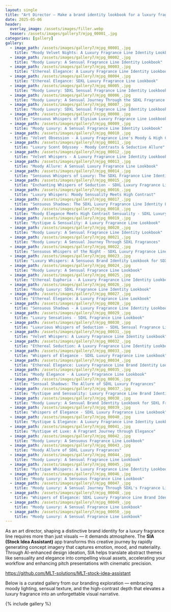 ```yaml
---
layout: single
title: "Art Director – Make a brand identity lookbook for a luxury fragrance line — moody, high contrast, and sensual"
date: 2025-05-06
header:
  overlay_image: /assets/images/filler.webp
  teaser: /assets/images/gallery7/mjpg_00001_.jpg
categories: [gallery]
gallery:
  - image_path: /assets/images/gallery7/mjpg_00001_.jpg
    title: "Moody Velvet Nights: A Luxury Fragrance Line Identity Lookbook"
  - image_path: /assets/images/gallery7/mjpg_00002_.jpg
    title: "Moody Luxury: A Sensual Fragrance Line Identity Lookbook"
  - image_path: /assets/images/gallery7/mjpg_00003_.jpg
    title: "Ethereal Elegance: A Luxury Fragrance Line Identity Lookbook"
  - image_path: /assets/images/gallery7/mjpg_00004_.jpg
    title: "Ethereal Elegance: SDXL Luxury Fragrance Line Lookbook"
  - image_path: /assets/images/gallery7/mjpg_00005_.jpg
    title: "Moody Luxury: SDXL Sensual Fragrance Line Identity Lookbook"
  - image_path: /assets/images/gallery7/mjpg_00006_.jpg
    title: "Moody Luxury: A Sensual Journey Through the SDXL Fragrance Line"
  - image_path: /assets/images/gallery7/mjpg_00007_.jpg
    title: "Moody Luxury: SDXL Sensual Fragrance Line Identity Lookbook"
  - image_path: /assets/images/gallery7/mjpg_00008_.jpg
    title: "Sensuous Whispers of Elysium Luxury Fragrance Line Lookbook"
  - image_path: /assets/images/gallery7/mjpg_00009_.jpg
    title: "Moody Luxury: A Sensual Fragrance Line Identity Lookbook"
  - image_path: /assets/images/gallery7/mjpg_00010_.jpg
    title: "Velvet Obsession - A Luxury Fragrance Line's Moody & High Contrast Lookbook"
  - image_path: /assets/images/gallery7/mjpg_00011_.jpg
    title: "Luxury Scent Odyssey - Moody Contrasts & Seductive Allure"
  - image_path: /assets/images/gallery7/mjpg_00012_.jpg
    title: "Velvet Whispers - A Luxury Fragrance Line Identity Lookbook"
  - image_path: /assets/images/gallery7/mjpg_00013_.jpg
    title: "Moody Allure: A Sensual Luxury Fragrance Line Lookbook"
  - image_path: /assets/images/gallery7/mjpg_00014_.jpg
    title: "Sensuous Whispers of Luxury: The SDXL Fragrance Line Identity Lookbook"
  - image_path: /assets/images/gallery7/mjpg_00015_.jpg
    title: "Enchanting Whispers of Seduction - SDXL Luxury Fragrance Line Identity Lookbook"
  - image_path: /assets/images/gallery7/mjpg_00016_.jpg
    title: "Luxury Whispers: Moody Sensuality Meets High Contrast"
  - image_path: /assets/images/gallery7/mjpg_00017_.jpg
    title: "Sensuous Shadows: The SDXL Luxury Fragrance Line Identity Lookbook"
  - image_path: /assets/images/gallery7/mjpg_00018_.jpg
    title: "Moody Elegance Meets High Contrast Sensuality - SDXL Luxury Fragrance Line Lookbook"
  - image_path: /assets/images/gallery7/mjpg_00019_.jpg
    title: "Mystique & Sensuality: A Luxury Fragrance Line Lookbook"
  - image_path: /assets/images/gallery7/mjpg_00020_.jpg
    title: "Moody Luxury: A Sensual Fragrance Line Identity Lookbook"
  - image_path: /assets/images/gallery7/mjpg_00021_.jpg
    title: "Moody Luxury: A Sensual Journey Through SDXL Fragrances"
  - image_path: /assets/images/gallery7/mjpg_00022_.jpg
    title: "Sensuous Whispers of the Night - SDXL Luxury Fragrance Line Lookbook"
  - image_path: /assets/images/gallery7/mjpg_00023_.jpg
    title: "Luxury Whispers: A Sensuous Brand Identity Lookbook for SDXL Fragrances"
  - image_path: /assets/images/gallery7/mjpg_00024_.jpg
    title: "Moody Luxury: A Sensual Fragrance Line Lookbook"
  - image_path: /assets/images/gallery7/mjpg_00025_.jpg
    title: "Ethereal Euphoria - A Luxury Fragrance Line Identity Lookbook"
  - image_path: /assets/images/gallery7/mjpg_00026_.jpg
    title: "Moody Luxury: SDXL Fragrance Line Identity Lookbook"
  - image_path: /assets/images/gallery7/mjpg_00027_.jpg
    title: "Ethereal Elegance: A Luxury Fragrance Line Lookbook"
  - image_path: /assets/images/gallery7/mjpg_00028_.jpg
    title: "Sensuous Shadows - A Luxury Fragrance Line Identity Lookbook"
  - image_path: /assets/images/gallery7/mjpg_00029_.jpg
    title: "Luxury Sensations - SDXL Fragrance Line Lookbook"
  - image_path: /assets/images/gallery7/mjpg_00030_.jpg
    title: "Luxurious Whispers of Seduction - SDXL Sensual Fragrance Line Lookbook"
  - image_path: /assets/images/gallery7/mjpg_00031_.jpg
    title: "Velvet Whispers: A Luxury Fragrance Line Identity Lookbook"
  - image_path: /assets/images/gallery7/mjpg_00032_.jpg
    title: "Ethereal Seduction: A Luxury Fragrance Line Identity Lookbook"
  - image_path: /assets/images/gallery7/mjpg_00033_.jpg
    title: "Whispers of Elegance - SDXL Luxury Fragrance Line Lookbook"
  - image_path: /assets/images/gallery7/mjpg_00034_.jpg
    title: "Ethereal Elegance: Luxury Fragrance Line Brand Identity Lookbook"
  - image_path: /assets/images/gallery7/mjpg_00035_.jpg
    title: "Moody Elegance - A Luxury Fragrance Line Lookbook"
  - image_path: /assets/images/gallery7/mjpg_00036_.jpg
    title: "Sensual Shadows: The Allure of SDXL Luxury Fragrances"
  - image_path: /assets/images/gallery7/mjpg_00037_.jpg
    title: "Mystique and Sensuality: Luxury Fragrance Line Brand Identity Lookbook"
  - image_path: /assets/images/gallery7/mjpg_00038_.jpg
    title: "Moody Luxury: A Sensual Brand Identity Lookbook for SDXL Fragrances"
  - image_path: /assets/images/gallery7/mjpg_00039_.jpg
    title: "Whispers of Elegance - SDXL Luxury Fragrance Line Lookbook"
  - image_path: /assets/images/gallery7/mjpg_00040_.jpg
    title: "Mystique & Elegance: A Luxury Fragrance Line Identity Lookbook"
  - image_path: /assets/images/gallery7/mjpg_00041_.jpg
    title: "Mystique et Luxe: A Fragrant Journey through Elegance"
  - image_path: /assets/images/gallery7/mjpg_00042_.jpg
    title: "Moody Luxury: A Sensuous Fragrance Line Lookbook"
  - image_path: /assets/images/gallery7/mjpg_00043_.jpg
    title: "Moody Allure of SDXL Luxury Fragrances"
  - image_path: /assets/images/gallery7/mjpg_00044_.jpg
    title: "Moody Luxury: A Sensual Fragrance Line Lookbook"
  - image_path: /assets/images/gallery7/mjpg_00045_.jpg
    title: "Mystique Whispers: A Luxury Fragrance Line Identity Lookbook"
  - image_path: /assets/images/gallery7/mjpg_00046_.jpg
    title: "Moody Luxury: A Sensuous Fragrance Line Lookbook"
  - image_path: /assets/images/gallery7/mjpg_00047_.jpg
    title: "Moody Luxury: A Sensual Journey Through SDXL's Fragrance Line"
  - image_path: /assets/images/gallery7/mjpg_00048_.jpg
    title: "Whispers of Elegance: SDXL Luxury Fragrance Line Brand Identity Lookbook"
  - image_path: /assets/images/gallery7/mjpg_00049_.jpg
    title: "Moody Luxury: A Sensual Fragrance Line Lookbook"
  - image_path: /assets/images/gallery7/mjpg_00050_.jpg
    title: "Moody Luxury: A Sensual Fragrance Line Lookbook"
---
```


As an art director, shaping a distinctive brand identity for a luxury fragrance line requires more than just visuals — it demands atmosphere. The **SIA (Stock Idea Assistant)** app transforms this creative journey by rapidly generating concept imagery that captures emotion, mood, and materiality. Through AI-enhanced design ideation, SIA helps translate abstract themes like sensuality and elegance into compelling visual assets, accelerating your workflow and enhancing pitch presentations with cinematic precision.

https://github.com/MLT-solutions/MLT-stock-idea-assistant

Below is a curated gallery from our branding exploration — embracing moody lighting, sensual texture, and the high-contrast depth that elevates a luxury fragrance into an unforgettable visual narrative.

{% include gallery %}
